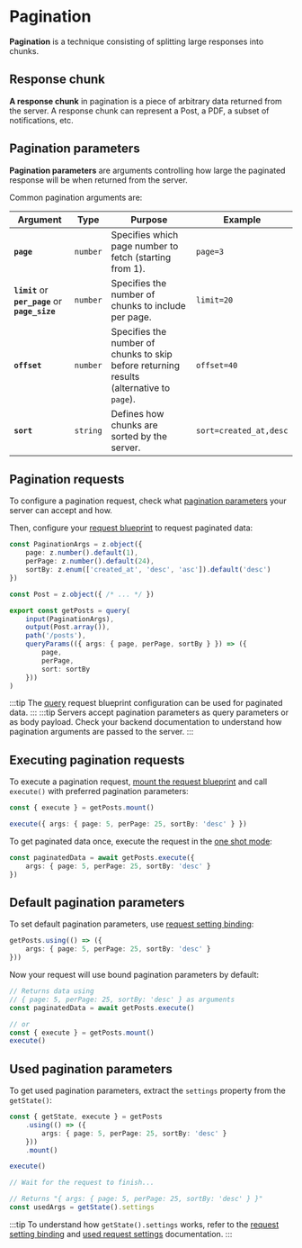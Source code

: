 # Pagination
**Pagination** is a technique consisting of splitting large responses into chunks.

## Response chunk
**A response chunk** in pagination is a piece of arbitrary data returned from the server.
A response chunk can represent a Post, a PDF, a subset of notifications, etc.

## Pagination parameters
**Pagination parameters** are arguments controlling
how large the paginated response will be when returned from the server.

Common pagination arguments are:

| Argument                                         | Type     | Purpose                                                                                  | Example                |
|--------------------------------------------------|----------|------------------------------------------------------------------------------------------|------------------------|
| **`page`**                                       | `number` | Specifies which page number to fetch (starting from 1).                                  | `page=3`               |
| **`limit`** or **`per_page`** or **`page_size`** | `number` | Specifies the number of chunks to include per page.                                      | `limit=20`             |
| **`offset`**                                     | `number` | Specifies the number of chunks to skip before returning results (alternative to `page`). | `offset=40`            |
| **`sort`**                                       | `string` | Defines how chunks are sorted by the server.                                             | `sort=created_at,desc` |

## Pagination requests
To configure a pagination request, check what [pagination parameters](#pagination-parameters)
your server can accept and how.

Then, configure your [request blueprint](../getting-started/configuring-requests.md#request-blueprint) 
to request paginated data:
```ts
const PaginationArgs = z.object({
	page: z.number().default(1),
	perPage: z.number().default(24),
	sortBy: z.enum(['created_at', 'desc', 'asc']).default('desc')
})

const Post = z.object({ /* ... */ })

export const getPosts = query(
    input(PaginationArgs),
    output(Post.array()),
	path('/posts'),
	queryParams(({ args: { page, perPage, sortBy } }) => ({
		page,
        perPage,
		sort: sortBy
	}))
)
```
:::tip
The [query](../request-behaviour/query.md) request blueprint configuration can be used for paginated data.
:::
:::tip
Servers accept pagination parameters as query parameters or 
as body payload. Check your backend documentation to understand 
how pagination arguments are passed to the server.
:::

## Executing pagination requests
To execute a pagination request, [mount the request blueprint](../getting-started/request-modes.md#mounted-request-mode)
and call `execute()` with preferred pagination parameters:
```ts
const { execute } = getPosts.mount()

execute({ args: { page: 5, perPage: 25, sortBy: 'desc' } })
```

To get paginated data once, execute the request in the [one shot mode](../getting-started/request-modes.md#one-shot-request-mode):
```ts
const paginatedData = await getPosts.execute({ 
	args: { page: 5, perPage: 25, sortBy: 'desc' } 
})
```

## Default pagination parameters
To set default pagination parameters, use 
[request setting binding](../getting-started/configuring-requests.md#request-setting-binding):
```ts
getPosts.using(() => ({ 
	args: { page: 5, perPage: 25, sortBy: 'desc' } 
}))
```

Now your request will use bound pagination parameters by default:
```ts
// Returns data using 
// { page: 5, perPage: 25, sortBy: 'desc' } as arguments 
const paginatedData = await getPosts.execute()

// or
const { execute } = getPosts.mount()
execute()
```

## Used pagination parameters
To get used pagination parameters, extract the `settings` property
from the `getState()`:
```ts 
const { getState, execute } = getPosts
	.using(() => ({
		args: { page: 5, perPage: 25, sortBy: 'desc' }
	}))
	.mount()

execute()

// Wait for the request to finish...

// Returns "{ args: { page: 5, perPage: 25, sortBy: 'desc' } }"
const usedArgs = getState().settings
```
:::tip
To understand how `getState().settings` works, refer to the
[request setting binding](../getting-started/configuring-requests.md#request-setting-binding)
and [used request settings](../getting-started/request-modes.md#used-request-settings)
documentation.
:::